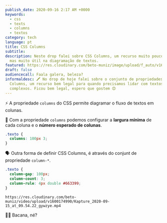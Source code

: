 ```yaml
---
publish_date: 2020-09-16 2:17 AM +0000
keywords:
  - css
  - texts
  - columns
  - textos
category: tech
language: pt
title: CSS Columns
subtitle:
description: Neste drop falei sobre CSS Columns, um recurso muito pouco falado,
  mas muito útil na diagramação de textos.
featured: https://res.cloudinary.com/beto-muniz/image/upload/f_auto/v1600174782/Titulo_Image_Site_lgvpvb.jpg
draft: false
audiencecall: Faala galera, beleza?
informaldesc: 🖍 No drop de hoje falei sobre o conjunto de propriedades CSS
  Columns, um recurso bem legal para quando precisamos lidar com textos longos e
  complexos. Ficou bem legal, espero que gostem 😍
---
```


⚡️ A propriedade `columns` do CSS permite diagramar o fluxo de textos em colunas.

🎩 Com a propriedade `columns` podemos configurar a **largura mínima** de cada coluna e o **número esperado de colunas**.

```css
.texto {
  columns: 100px 3;
}
```

🗣 Outra forma de definir CSS Columns, é através do conjunt de propriedade `column-*`.

```css
.texto {
  column-gap: 100px;
  column-count: 3;
  column-rule: 4px double #663399;
}
```

```video
https://res.cloudinary.com/beto-muniz/video/upload/v1600174990/Kapture_2020-09-15_at_09.54.22_gywzye.mp4
```

👨‍🎨 Bacana, né?
